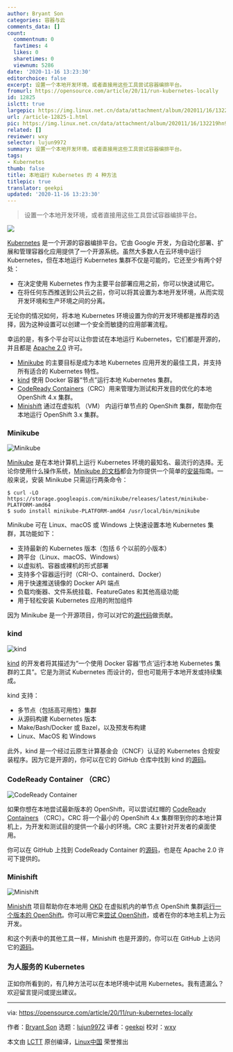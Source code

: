 ```yaml
---
author: Bryant Son
categories: 容器与云
comments_data: []
count:
  commentnum: 0
  favtimes: 4
  likes: 0
  sharetimes: 0
  viewnum: 5286
date: '2020-11-16 13:23:30'
editorchoice: false
excerpt: 设置一个本地开发环境，或者直接用这些工具尝试容器编排平台。
fromurl: https://opensource.com/article/20/11/run-kubernetes-locally
id: 12825
islctt: true
largepic: https://img.linux.net.cn/data/attachment/album/202011/16/132219hn9q9dszudbdtn35.jpg
url: /article-12825-1.html
pic: https://img.linux.net.cn/data/attachment/album/202011/16/132219hn9q9dszudbdtn35.jpg.thumb.jpg
related: []
reviewer: wxy
selector: lujun9972
summary: 设置一个本地开发环境，或者直接用这些工具尝试容器编排平台。
tags:
- Kubernetes
thumb: false
title: 本地运行 Kubernetes 的 4 种方法
titlepic: true
translator: geekpi
updated: '2020-11-16 13:23:30'
---
```



> 
> 设置一个本地开发环境，或者直接用这些工具尝试容器编排平台。
> 
> 
> 


![](/data/attachment/album/202011/16/132219hn9q9dszudbdtn35.jpg)


[Kubernetes](https://kubernetes.io/) 是一个开源的容器编排平台。它由 Google 开发，为自动化部署、扩展和管理容器化应用提供了一个开源系统。虽然大多数人在云环境中运行 Kubernetes，但在本地运行 Kubernetes 集群不仅是可能的，它还至少有两个好处：


* 在决定使用 Kubernetes 作为主要平台部署应用之前，你可以快速试用它。
* 在将任何东西推送到公共云之前，你可以将其设置为本地开发环境，从而实现开发环境和生产环境之间的分离。


无论你的情况如何，将本地 Kubernetes 环境设置为你的开发环境都是推荐的选择，因为这种设置可以创建一个安全而敏捷的应用部署流程。


幸运的是，有多个平台可以让你尝试在本地运行 Kubernetes，它们都是开源的，并且都是 [Apache 2.0](https://www.apache.org/licenses/LICENSE-2.0) 许可。


* [Minikube](https://github.com/kubernetes/minikube) 的主要目标是成为本地 Kubernetes 应用开发的最佳工具，并支持所有适合的 Kubernetes 特性。
* [kind](https://github.com/kubernetes-sigs/kind) 使用 Docker 容器“节点”运行本地 Kubernetes 集群。
* [CodeReady Containers](https://github.com/code-ready/crc)（CRC）用来管理为测试和开发目的优化的本地 OpenShift 4.x 集群。
* [Minishift](https://github.com/minishift/minishift) 通过在虚拟机 （VM） 内运行单节点的 OpenShift 集群，帮助你在本地运行 OpenShift 3.x 集群。


### Minikube


![Minikube](/data/attachment/album/202011/16/132337nukudj3ujbp23pbm.jpg "Minikube")


[Minikube](https://minikube.sigs.k8s.io/docs/) 是在本地计算机上运行 Kubernetes 环境的最知名、最流行的选择。无论你使用什么操作系统，[Minikube 的文档](https://minikube.sigs.k8s.io/docs)都会为你提供一个简单的[安装](https://minikube.sigs.k8s.io/docs/start/)指南。一般来说，安装 Minikube 只需运行两条命令：



```
$ curl -LO https://storage.googleapis.com/minikube/releases/latest/minikube-PLATFORM-amd64
$ sudo install minikube-PLATFORM-amd64 /usr/local/bin/minikube

```

Minikube 可在 Linux、macOS 或 Windows 上快速设置本地 Kubernetes 集群，其功能如下：


* 支持最新的 Kubernetes 版本（包括 6 个以前的小版本）
* 跨平台（Linux、macOS、Windows）
* 以虚拟机、容器或裸机的形式部署
* 支持多个容器运行时（CRI-O、containerd、Docker）
* 用于快速推送镜像的 Docker API 端点
* 负载均衡器、文件系统挂载、FeatureGates 和其他高级功能
* 用于轻松安装 Kubernetes 应用的附加组件


因为 Minikube 是一个开源项目，你可以对它的[源代码](https://github.com/kubernetes/minikube)做贡献。


### kind


![kind](/data/attachment/album/202011/16/132341ii5b5z2wp2pvrriu.jpg "kind")


[kind](https://kind.sigs.k8s.io) 的开发者将其描述为“一个使用 Docker 容器‘节点’运行本地 Kubernetes 集群的工具”。它是为测试 Kubernetes 而设计的，但也可能用于本地开发或持续集成。


kind 支持：


* 多节点（包括高可用性）集群
* 从源码构建 Kubernetes 版本
* Make/Bash/Docker 或 Bazel，以及预发布构建
* Linux、MacOS 和 Windows


此外，kind 是一个经过云原生计算基金会（CNCF）认证的 Kubernetes 合规安装程序。因为它是开源的，你可以在它的 GitHub 仓库中找到 kind 的[源码](https://github.com/kubernetes-sigs/kind)。


### CodeReady Container （CRC）


![CodeReady Container](/data/attachment/album/202011/16/132349ah3dgsad3huadz4k.jpg "CodeReady Container")


如果你想在本地尝试最新版本的 OpenShift，可以尝试红帽的 [CodeReady Containers](https://code-ready.github.io/crc) （CRC）。CRC 将一个最小的 OpenShift 4.x 集群带到你的本地计算机上，为开发和测试目的提供一个最小的环境。CRC 主要针对开发者的桌面使用。


你可以在 GitHub 上找到 CodeReady Container 的[源码](https://github.com/code-ready/crc)，也是在 Apache 2.0 许可下提供的。


### Minishift


![Minishift](/data/attachment/album/202011/16/132353ya6o3aajvdanvdno.jpg "Minishift")


[Minishift](https://github.com/minishift/minishift) 项目帮助你在本地用 [OKD](https://www.okd.io/) 在虚拟机内的单节点 OpenShift 集群[运行一个版本的 OpenShift](https://www.redhat.com/sysadmin/kubernetes-cluster-laptop)。你可以用它来[尝试 OpenShift](https://www.redhat.com/sysadmin/learn-openshift-minishift)，或者在你的本地主机上为云开发。


和这个列表中的其他工具一样，Minishift 也是开源的，你可以在 GitHub 上访问它的[源码](https://github.com/minishift/minishift)。


### 为人服务的 Kubernetes


正如你所看到的，有几种方法可以在本地环境中试用 Kubernetes。我有遗漏么？欢迎留言提问或提出建议。




---


via: <https://opensource.com/article/20/11/run-kubernetes-locally>


作者：[Bryant Son](https://opensource.com/users/brson) 选题：[lujun9972](https://github.com/lujun9972) 译者：[geekpi](https://github.com/geekpi) 校对：[wxy](https://github.com/wxy)


本文由 [LCTT](https://github.com/LCTT/TranslateProject) 原创编译，[Linux中国](https://linux.cn/) 荣誉推出